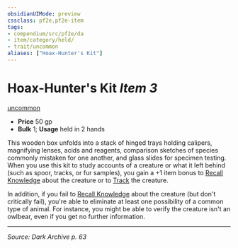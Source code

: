 ```yaml
---
obsidianUIMode: preview
cssclass: pf2e,pf2e-item
tags:
- compendium/src/pf2e/da
- item/category/held/
- trait/uncommon
aliases: ["Hoax-Hunter's Kit"]
---
```

# Hoax-Hunter's Kit *Item 3*  
[uncommon](uncommon.md "Uncommon Rarity Trait")  

- **Price** 50 gp
- **Bulk** 1; **Usage** held in 2 hands

This wooden box unfolds into a stack of hinged trays holding calipers, magnifying lenses, acids and reagents, comparison sketches of species commonly mistaken for one another, and glass slides for specimen testing. When you use this kit to study accounts of a creature or what it left behind (such as spoor, tracks, or fur samples), you gain a +1 item bonus to [Recall Knowledge](recall-knowledge.md) about the creature or to [Track](track.md) the creature.

In addition, if you fail to [Recall Knowledge](recall-knowledge.md) about the creature (but don't critically fail), you're able to eliminate at least one possibility of a common type of animal. For instance, you might be able to verify the creature isn't an owlbear, even if you get no further information.


---
*Source: Dark Archive p. 63*